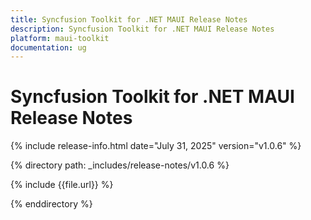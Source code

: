 ```yaml
---
title: Syncfusion Toolkit for .NET MAUI Release Notes  
description: Syncfusion Toolkit for .NET MAUI Release Notes  
platform: maui-toolkit
documentation: ug
---
```


# Syncfusion Toolkit for .NET MAUI Release Notes  

{% include release-info.html date="July 31, 2025"  version="v1.0.6" %}

{% directory path: _includes/release-notes/v1.0.6 %}

{% include {{file.url}} %}

{% enddirectory %}

